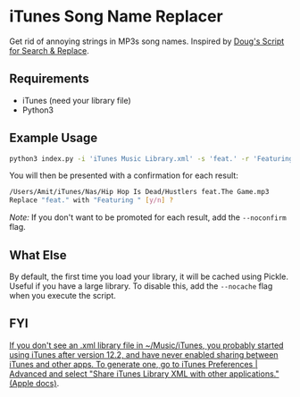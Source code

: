 # iTunes Song Name Replacer
Get rid of annoying strings in MP3s song names. Inspired by [Doug's Script for Search & Replace](https://dougscripts.com/itunes/scripts/ss.php?sp=searchreplacetagtext).

## Requirements
- iTunes (need your library file)
- Python3

## Example Usage

```bash
python3 index.py -i 'iTunes Music Library.xml' -s 'feat.' -r 'Featuring '
```

You will then be presented with a confirmation for each result:

```bash
/Users/Amit/iTunes/Nas/Hip Hop Is Dead/Hustlers feat.The Game.mp3
Replace "feat." with "Featuring " [y/n] ?
```

*Note:* If you don't want to be promoted for each result, add the `--noconfirm` flag.

## What Else
By default, the first time you load your library, it will be cached using Pickle. Useful if you have a large library. To disable this, add the `--nocache` flag when you execute the script.

## FYI
[If you don't see an .xml library file in ~/Music/iTunes, you probably started using iTunes after version 12.2, and have never enabled sharing between iTunes and other apps. To generate one, go to iTunes Preferences | Advanced and select "Share iTunes Library XML with other applications." (Apple docs)](https://github.com/liamks/libpytunes#libpytunes).
